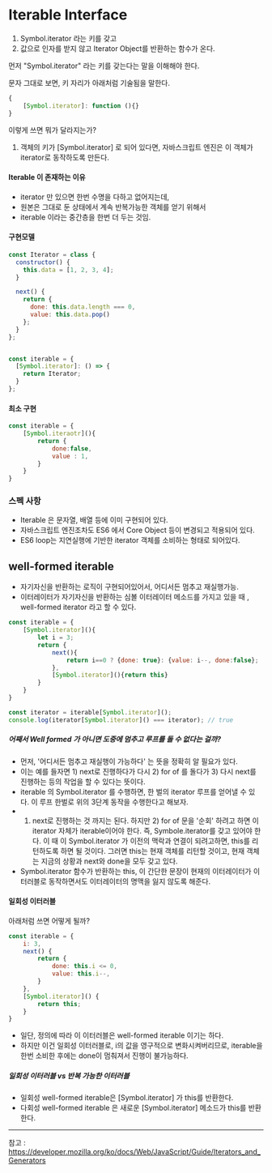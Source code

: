 # Iterable Interface

1. Symbol.iterator 라는 키를 갖고
2. 값으로 인자를 받지 않고 Iterator Object를 반환하는 함수가 온다. 



먼저 "Symbol.iterator" 라는 키를 갖는다는 말을 이해해야 한다. 

문자 그대로 보면, 키 자리가 아래처럼 기술됨을 말한다. 

```javascript
{
    [Symbol.iterator]: function (){}
}
```

이렇게 쓰면 뭐가 달라지는가?

1. 객체의 키가 [Symbol.iterator] 로 되어 있다면, 자바스크립트 엔진은 이 객체가 iterator로 동작하도록 만든다.



#### Iterable 이 존재하는 이유

- iterator 만 있으면 한번 수명을 다하고 없어지는데,
- 원본은 그대로 둔 상태에서 계속 반복가능한 객체를 얻기 위해서
- iterable 이라는 중간층을 한번 더 두는 것임.



#### 구현모델

```javascript
const Iterator = class {
  constructor() {
    this.data = [1, 2, 3, 4];
  }

  next() {
    return {
      done: this.data.length === 0,
      value: this.data.pop()
    };
  }
};


const iterable = {
  [Symbol.iterator]: () => {
    return Iterator;
  }
};
```



#### 최소 구현 

```javascript
const iterable = {
    [Symbol.iteraotr](){
        return {
            done:false,
            value : 1,
        }
    }
}
```



### 스펙 사항

- Iterable 은 문자열, 배열 등에 이미 구현되어 있다. 
- 자바스크립트 엔진조차도 ES6 에서 Core Object 등이 변경되고 적용되어 있다. 
- ES6 loop는 지연실행에 기반한 iterator 객체를 소비하는 형태로 되어있다. 



## well-formed iterable

- 자기자신을 반환하는 로직이 구현되어있어서, 어디서든 멈추고 재실행가능.
- 이터레이터가 자기자신을 반환하는 심볼 이터레이터 메소드를 가지고 있을 때 , well-formed iterator 라고 할 수 있다.

```javascript
const iterable = {
    [Symbol.iterator](){
        let i = 3;
        return {
            next(){
                return i==0 ? {done: true}: {value: i--, done:false};
            },
            [Symbol.iterator](){return this}
        }
    }
}

const iterator = iterable[Symbol.iterator]();
console.log(iterator[Symbol.iterator]() === iterator); // true
```

##### 어째서 Well formed 가 아니면 도중에 멈추고 루프를 돌 수 없다는 걸까?

- 먼저, '어디서든 멈추고 재실행이 가능하다' 는 뜻을 정확히 알 필요가 있다.  
- 이는 예를 들자면 1) next로 진행하다가 다시 2) for of 를 돌다가 3) 다시 next를 진행하는 등의 작업을 할 수 있다는 뜻이다. 
- iterable 의 Symbol.iterator 를 수행하면, 한 벌의 iterator 루프를 얻어낼 수 있다. 이 루프 한벌로 위의 3단계 동작을 수행한다고 해보자. 
- 1) next로 진행하는 것 까지는 된다. 하지만 2) for of 문을 '순회' 하려고 하면 이 iterator 자체가 iterable이어야 한다. 즉, Symbole.iterator를 갖고 있어야 한다. 이 때 이 Symbol.iterator 가 이전의 맥락과 연결이 되려고하면, this를 리턴하도록 하면 될 것이다. 그러면 this는 현재 객체를 리턴할 것이고, 현재 객체는 지금의 상황과 next와 done을 모두 갖고 있다. 
- Symbol.iterator 함수가 반환하는 this, 이 간단한 문장이 현재의 이터레이터가 이터러블로 동작하면서도 이터레이터의 명맥을 잃지 않도록 해준다.



#### 일회성 이터러블

아래처럼 쓰면 어떻게 될까?

```javascript
const iterable = {
    i: 3,
    next() {
        return {
            done: this.i <= 0,
            value: this.i--,
        }
    },
    [Symbol.iterator]() {
        return this;
    }
}
```

- 일단, 정의에 따라 이 이터러블은 well-formed iterable 이기는 하다. 
- 하지만 이건 일회성 이터러블로, i의 값을 영구적으로 변화시켜버리므로, iterable을 한번 소비한 후에는 done이 멈춰져서 진행이 불가능하다.



##### 일회성 이터러블 vs 반복 가능한 이터러블

- 일회성 well-formed iterable은 [Symbol.iterator] 가 this를 반환한다. 
- 다회성 well-formed iterable 은 새로운 [Symbol.iterator] 메소드가 this를 반환한다.



---

참고 : https://developer.mozilla.org/ko/docs/Web/JavaScript/Guide/Iterators_and_Generators